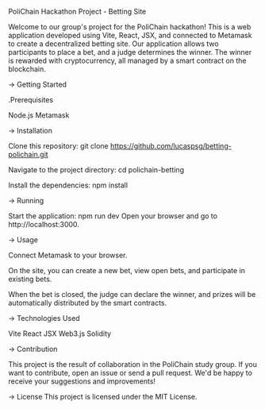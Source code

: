 PoliChain Hackathon Project - Betting Site

Welcome to our group's project for the PoliChain hackathon! This is a web application developed using Vite, React, JSX, and connected to Metamask to create a decentralized betting site. Our application allows two participants to place a bet, and a judge determines the winner. The winner is rewarded with cryptocurrency, all managed by a smart contract on the blockchain.

-> Getting Started

.Prerequisites

Node.js
Metamask

-> Installation

Clone this repository:
git clone https://github.com/lucaspsg/betting-polichain.git

Navigate to the project directory:
cd polichain-betting

Install the dependencies:
npm install

-> Running

Start the application:
npm run dev
Open your browser and go to http://localhost:3000.

-> Usage

Connect Metamask to your browser.

On the site, you can create a new bet, view open bets, and participate in existing bets.

When the bet is closed, the judge can declare the winner, and prizes will be automatically distributed by the smart contracts.

-> Technologies Used

Vite
React
JSX
Web3.js
Solidity

-> Contribution

This project is the result of collaboration in the PoliChain study group. If you want to contribute, open an issue or send a pull request. We'd be happy to receive your suggestions and improvements!

-> License
This project is licensed under the MIT License.
